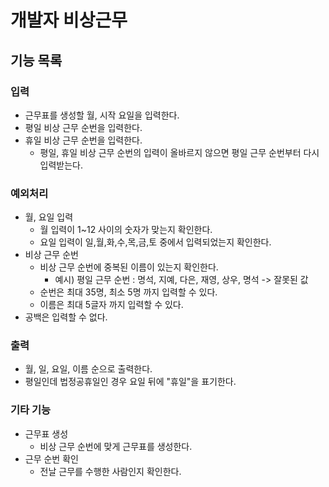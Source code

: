 # 개발자 비상근무

## 기능 목록

### 입력

- 근무표를 생성할 월, 시작 요일을 입력한다.
- 평일 비상 근무 순번을 입력한다.
- 휴일 비상 근무 순번을 입력한다.
  - 평일, 휴일 비상 근무 순번의 입력이 올바르지 않으면 평일 근무 순번부터 다시 입력받는다.

### 예외처리

- 월, 요일 입력
  - 월 입력이 1~12 사이의 숫자가 맞는지 확인한다.
  - 요일 입력이 일,월,화,수,목,금,토 중에서 입력되었는지 확인한다.
- 비상 근무 순번
  - 비상 근무 순번에 중복된 이름이 있는지 확인한다.
    - 예시) 평일 근무 순번 : 명석, 지예, 다은, 재영, 상우, 명석 -> 잘못된 값
  - 순번은 최대 35명, 최소 5명 까지 입력할 수 있다.
  - 이름은 최대 5글자 까지 입력할 수 있다.
- 공백은 입력할 수 없다.

### 출력

- 월, 일, 요일, 이름 순으로 출력한다.
- 평일인데 법정공휴일인 경우 요일 뒤에 "휴일"을 표기한다.

### 기타 기능

- 근무표 생성
  - 비상 근무 순번에 맞게 근무표를 생성한다.
- 근무 순번 확인
  - 전날 근무를 수행한 사람인지 확인한다.
